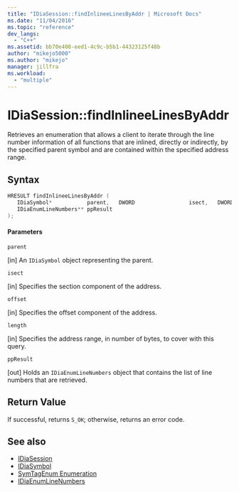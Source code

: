 ```yaml
---
title: "IDiaSession::findInlineeLinesByAddr | Microsoft Docs"
ms.date: "11/04/2016"
ms.topic: "reference"
dev_langs:
  - "C++"
ms.assetid: bb70e408-eed1-4c9c-b5b1-44323125f48b
author: "mikejo5000"
ms.author: "mikejo"
manager: jillfra
ms.workload:
  - "multiple"
---
```

# IDiaSession::findInlineeLinesByAddr
Retrieves an enumeration that allows a client to iterate through the line number information of all functions that are inlined, directly or indirectly, by the specified parent symbol and are contained within the specified address range.

## Syntax

```C++
HRESULT findInlineeLinesByAddr ( 
   IDiaSymbol*           parent,   DWORD                 isect,   DWORD                 offset,   DWORD                 length,
   IDiaEnumLineNumbers** ppResult
);
```

#### Parameters
 `parent`

[in] An `IDiaSymbol` object representing the parent.

 `isect`

[in] Specifies the section component of the address.

 `offset`

[in] Specifies the offset component of the address.

 `length`

[in] Specifies the address range, in number of bytes, to cover with this query.

 `ppResult`

[out] Holds an `IDiaEnumLineNumbers` object that contains the list of line numbers that are retrieved.

## Return Value
 If successful, returns `S_OK`; otherwise, returns an error code.

## See also
- [IDiaSession](../../debugger/debug-interface-access/idiasession.md)
- [IDiaSymbol](../../debugger/debug-interface-access/idiasymbol.md)
- [SymTagEnum Enumeration](../../debugger/debug-interface-access/symtagenum.md)
- [IDiaEnumLineNumbers](../../debugger/debug-interface-access/idiaenumlinenumbers.md)